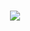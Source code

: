 <h1 align="center"> <a href="https://blog.rayminn.top/"> <img src="https://readme-typing-svg.herokuapp.com/?lines=Hello%2C%20World!;Rayminn祝您今日愉快!&center=true&size=27"> </a> </h1>

